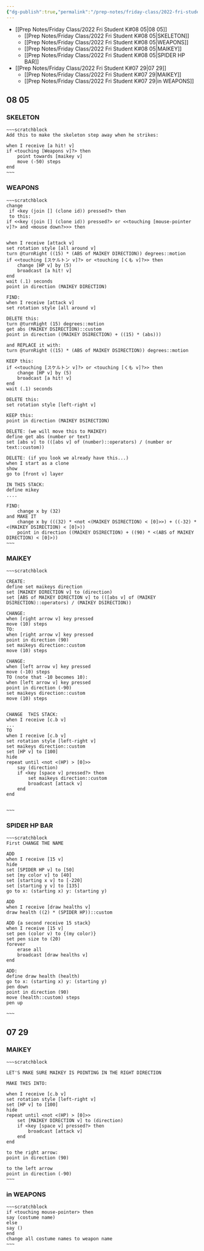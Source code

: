 ```yaml
---
{"dg-publish":true,"permalink":"/prep-notes/friday-class/2022-fri-student-k/","dgHomeLink":true,"dgPassFrontmatter":false}
---
```




- [[Prep Notes/Friday Class/2022 Fri Student K#08 05|08 05]]
	- [[Prep Notes/Friday Class/2022 Fri Student K#08 05|SKELETON]]
	- [[Prep Notes/Friday Class/2022 Fri Student K#08 05|WEAPONS]]
	- [[Prep Notes/Friday Class/2022 Fri Student K#08 05|MAIKEY]]
	- [[Prep Notes/Friday Class/2022 Fri Student K#08 05|SPIDER HP BAR]]
- [[Prep Notes/Friday Class/2022 Fri Student K#07 29|07 29]]
	- [[Prep Notes/Friday Class/2022 Fri Student K#07 29|MAIKEY]]
	- [[Prep Notes/Friday Class/2022 Fri Student K#07 29|in WEAPONS]]



## 08 05



### SKELETON
```ad-scratch
~~~scratchblock
Add this to make the skeleton step away when he strikes:

when I receive [a hit! v]
if <touching [Weapons v]?> then
    point towards [maikey v]
    move (-50) steps
end
~~~
```

### WEAPONS

```ad-scratch
~~~scratchblock
change 
 if <key (join [] (clone id)) pressed?> then
 to this:
if <<key (join [] (clone id)) pressed?> or <<touching [mouse-pointer v]?> and <mouse down?>>> then


when I receive [attack v]
set rotation style [all around v]
turn @turnRight ((15) * (ABS of MAIKEY DIRECTION)) degrees::motion
if <<touching [スケルトン v]?> or <touching [くも v]?>> then
    change [HP v] by (5)
    broadcast [a hit! v]
end
wait (.1) seconds
point in direction (MAIKEY DIRECTION)

FIND:
when I receive [attack v]
set rotation style [all around v]

DELETE this:
turn @turnRight (15) degrees::motion
get abs (MAIKEY DSIRECTION)::custom
point in direction ((MAIKEY DSIRECTION) + ((15) * (abs)))

and REPLACE it with:
turn @turnRight ((15) * (ABS of MAIKEY DSIRECTION)) degrees::motion

KEEP this:
if <<touching [スケルトン v]?> or <touching [くも v]?>> then
    change [HP v] by (5)
    broadcast [a hit! v]
end
wait (.1) seconds

DELETE this:
set rotation style [left-right v]

KEEP this:
point in direction (MAIKEY DSIRECTION)

DELETE: (we will move this to MAIKEY)
define get abs (number or text)
set [abs v] to (([abs v] of (number)::operators) / (number or text::custom))

DELETE: (if you look we already have this...)
when I start as a clone
show
go to [front v] layer

IN THIS STACK:
define mikey
....

FIND:
    change x by (32)
and MAKE IT
    change x by (((32) * <not <(MAIKEY DSIRECTION) < [0]>>) + ((-32) * <(MAIKEY DSIRECTION) < [0]>))
    point in direction ((MAIKEY DSIRECTION) + ((90) * <(ABS of MAIKEY DIRECTION) < [0]>))
~~~
```

### MAIKEY

```ad-scratch
~~~scratchblock

CREATE:
define set maikeys direction
set [MAIKEY DIRECTION v] to (direction)
set [ABS of MAIKEY DIRECTION v] to (([abs v] of (MAIKEY DSIRECTION)::operators) / (MAIKEY DSIRECTION))

CHANGE:
when [right arrow v] key pressed
move (10) steps
TO:
when [right arrow v] key pressed
point in direction (90)
set maikeys direction::custom
move (10) steps

CHANGE:
when [left arrow v] key pressed
move (-10) steps
TO (note that -10 becomes 10):
when [left arrow v] key pressed
point in direction (-90)
set maikeys direction::custom
move (10) steps


CHANGE  THIS STACK:
when I receive [c.b v]
...
TO
when I receive [c.b v]
set rotation style [left-right v]
set maikeys direction::custom
set [HP v] to [100]
hide
repeat until <not <(HP) > [0]>>
    say (direction)
    if <key [space v] pressed?> then
        set maikeys direction::custom
        broadcast [attack v]
    end
end


~~~
```

### SPIDER HP BAR

```ad-scratch
~~~scratchblock
First CHANGE THE NAME

ADD
when I receive [15 v]
hide
set [SPIDER HP v] to [50]
set [my color v] to [40]
set [starting x v] to [-220]
set [starting y v] to [135]
go to x: (starting x) y: (starting y)

ADD
when I receive [draw healths v]
draw health ((2) * (SPIDER HP))::custom

ADD {a second receive 15 stack}
when I receive [15 v]
set pen (color v) to {(my color)}
set pen size to (20)
forever
    erase all
    broadcast [draw healths v]
end

ADD: 
define draw health (health)
go to x: (starting x) y: (starting y)
pen down
point in direction (90)
move (health::custom) steps
pen up

~~~
```


</div >


## 07 29



### MAIKEY

```ad-scratch
~~~scratchblock

LET'S MAKE SURE MAIKEY IS POINTING IN THE RIGHT DIRECTION 

MAKE THIS INTO:

when I receive [c.b v]
set rotation style [left-right v]
set [HP v] to [100]
hide
repeat until <not <(HP) > [0]>>
    set [MAIKEY DIRECTION v] to (direction)
    if <key [space v] pressed?> then
        broadcast [attack v]
    end
end

to the right arrow:
point in direction (90)

to the left arrow
point in direction (-90)
~~~
```

### in WEAPONS

```ad-scratch
~~~scratchblock
if <touching mouse-pointer> then
say (costume name)
else
say ()
end
change all costume names to weapon name
~~~
```



